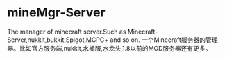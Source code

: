 # mineMgr-Server
The manager of minecraft server.Such as Minecraft-Server,nukkit,bukkit,Spigot,MCPC+ and so on.
一个Minecraft服务器的管理器。比如官方服务端,nukkit,水桶服,水龙头,1.8以前的MOD服务器还有更多。

